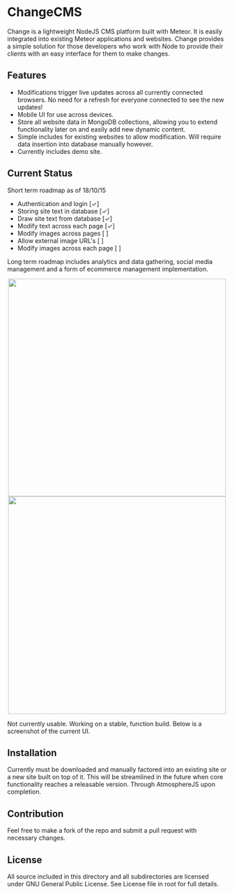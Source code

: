 # ChangeCMS

Change is a lightweight NodeJS CMS platform built with Meteor. It is easily integrated into existing Meteor applications and websites. Change provides a simple solution for those developers who work with Node to provide their clients with an easy interface for them to make changes.

## Features
- Modifications trigger live updates across all currently connected browsers. No need for a refresh for everyone connected to see the new updates!
- Mobile UI for use across devices.
- Store all website data in MongoDB collections, allowing you to extend functionality later on and easily add new dynamic content.
- Simple includes for existing websites to allow modification. Will require data insertion into database manually however.
- Currently includes demo site.

## Current Status
Short term roadmap as of 18/10/15
- Authentication and login 			  [✓]
- Storing site text in database		[✓]
- Draw site text from database		[✓]
- Modify text across each page		[✓]
- Modify images across pages      [ ]
- Allow external image URL's      [ ]
- Modify images across each page	[ ]

Long term roadmap includes analytics and data gathering, social media management and a form of ecommerce management implementation. 



<p align="center">
  <img src="http://i.imgur.com/iUobWrR.png" width="500"><br>
  <img src="http://i.imgur.com/IncfHmC.png" width="500">
</p>


Not currently usable. Working on a stable, function build. Below is a screenshot of the current UI.

## Installation
Currently must be downloaded and manually factored into an existing site or a new site built on top of it. This will be streamlined in the future when core functionality reaches a releasable version.
Through AtmosphereJS upon completion.

## Contribution
Feel free to make a fork of the repo and submit a pull request with necessary changes.

## License
All source included in this directory and all subdirectories are licensed under GNU General Public License. See License file in root for full details.
